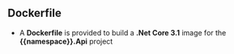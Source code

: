 
## Dockerfile

 - A **Dockerfile** is provided to build  a **.Net Core 3.1** image for the **{{namespace}}.Api** project
 